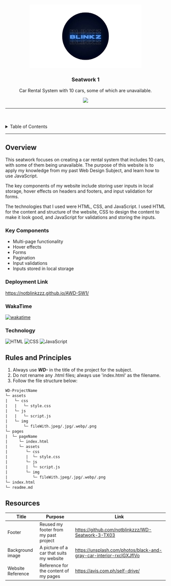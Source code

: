<a name="readme-top">

<br/>

<br />
<div align="center">
  <a href="https://github.com/notblinkzzz/">
  <!-- TODO: If you want to add logo or banner you can add it here -->
    <img src="./assets/img/Untitled__2_-removebg-preview 1.png" alt="pic" width="350" height="200">
  </a>

<!-- TODO: Change Title to the name of the title of your Project -->
  <h3 align="center">Seatwork 1</h3>
</div>
<!-- TODO: Make a short description -->
<div align="center">
  Car Rental System with 10 cars, some of which are unavailable.

<br/>

<!-- TODO: Change the zyx-0314 into your github username  -->
<!-- TODO: Change the WD-Template-Project into the same name of your folder -->
![](https://visit-counter.vercel.app/counter.png?page=notblinkzzz/AWD-Seatwork-1-1-VJ-25)

---
</div>
<br/>
<br/>

<!-- TODO: If you want to add more layers for your readme -->
<details>
  <summary>Table of Contents</summary>
  <ol>
    <li>
      <a href="#overview">Overview</a>
      <ol>
        <li>
          <a href="#key-components">Key Components</a>
        </li>
        <li>
          <a href="#technology">Technology</a>
        </li>
      </ol>
    </li>
    <li>
      <a href="#rules-and-principles">Rules and Principles</a>
    </li>
    <li>
      <a href="#resources">Resources</a>
    </li>
  </ol>
</details>

---

## Overview
This seatwork focuses on creating a car rental system that includes 10 cars, with some of them being unavailable. The purpose of this website is to apply my knowledge from my past Web Design Subject, and learn how to use JavaScript.

The key components of my website include storing user inputs in local storage, hover effects on headers and footers, and input validation for forms.

The technologies that I used were HTML, CSS, and JavaScript. I used HTML for the content and structure of the website, CSS to design the content to make it look good, and JavaScript for validations and storing the inputs.

<!-- Description of the project in detail.

Guiding Questions:
- What is the project?
- What is the purpose?
- What are the key components?
- What technology is used and how is it used? -->

### Key Components
<!-- TODO: List of Key Components -->
- Multi-page functionality
- Hover effects
- Forms
- Pagination
- Input validations
- Inputs stored in local storage

### Deployment Link
https://notblinkzzz.github.io/AWD-SW1/

### WakaTime
[![wakatime](https://wakatime.com/badge/user/018ee9d7-76cb-4d00-a96d-8de1fe10ea6a/project/377cc65d-ae1e-4850-9562-5a242aacded6.svg)](https://wakatime.com/badge/user/018ee9d7-76cb-4d00-a96d-8de1fe10ea6a/project/377cc65d-ae1e-4850-9562-5a242aacded6)

### Technology
<!-- TODO: List of Technology Used -->
![HTML](https://img.shields.io/badge/HTML-E34F26?style=for-the-badge&logo=html5&logoColor=white)
![CSS](https://img.shields.io/badge/CSS-1572B6?style=for-the-badge&logo=css3&logoColor=white)
![JavaScript](https://img.shields.io/badge/JavaScript-F7DF1E?style=for-the-badge&logo=javascript&logoColor=white)

## Rules and Principles
1. Always use ***WD-*** in the title of the project for the subject.
2. Do not rename any .html files; always use 'index.html' as the filename.
3. Follow the file structure below:

```
WD-ProjectName
└─ assets
|   └─ css
|   |   └─ style.css
|   └─ js
|   |   └─ script.js
|   └─ img
|       └─ fileWith.jpeg/.jpg/.webp/.png
└─ pages
|  └─ pageName
|     └─ index.html
|     └─ assets
|        └─ css
|        |  └─ style.css
|        └─ js
|        |  └─ script.js
|        └─ img
|           └─ fileWith.jpeg/.jpg/.webp/.png
└─ index.html
└─ readme.md
```

## Resources

<!-- TODO: Add References -->
| Title | Purpose | Link |
|-|-|-|
| Footer | Reused my footer from my past project | https://github.com/notblinkzzz/WD-Seatwork-3-TX03 |
| Background image | A picture of a car that suits my website | https://unsplash.com/photos/black-and-gray-car-interior-rxcIGXJflVo |
| Website Reference | Reference for the content of my pages | https://avis.com.ph/self-drive/ |

